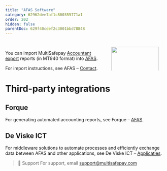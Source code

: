 ```yaml
---
title: "AFAS Software"
category: 62962dee7af1c800355771a1
order: 202
hidden: false
parentDoc: 629f40cdef2c3001bbd78848
---
```


<img src="https://raw.githubusercontent.com/MultiSafepay/docs/master/static/svgs/AFAS.svg" width="150" align ="right" style="margin: 20px; max-height: 75px"/>
<br>

You can import MultiSafepay [Accountant export](/accounting/reports/accountant-export/) reports (in MT940 format) into [AFAS](https://www.afas.nl/).

For import instructions, see AFAS – [Contact](https://www.afas.nl/contact).

# Third-party integrations

## Forque
For generating automated accounting reports, see Forque – [AFAS](https://www.forque.nl/afas-consultancy).

## De Viske ICT
For middleware solutions to automate processes and efficiently exchange data between AFAS and other applications, see De Viske ICT – [Applicaties](https://deviske.nl/applicaties/).

> 💬  Support
> For support, email <support@multisafepay.com>
